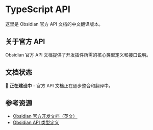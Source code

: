 # TypeScript API

这里是 Obsidian 官方 API 文档的中文翻译版本。

## 关于官方 API

Obsidian 官方 API 文档提供了开发插件所需的核心类型定义和接口说明。

## 文档状态

🚧 **正在建设中** - 官方 API 文档正在逐步整合和翻译中。

## 参考资源

- [Obsidian 官方开发文档（英文）](https://github.com/obsidianmd/obsidian-developer-docs)
- [Obsidian API 类型定义](https://github.com/obsidianmd/obsidian-api)
